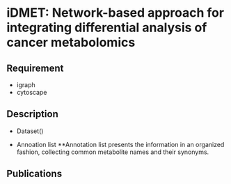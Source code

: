 # iDMET: Network-based approach for integrating differential analysis of cancer metabolomics

## Requirement
 
* igraph
* cytoscape


## Description
* Dataset()

* Annoation list
**Annotation list presents the information in an organized fashion, collecting common metabolite names and their synonyms.


## Publications
